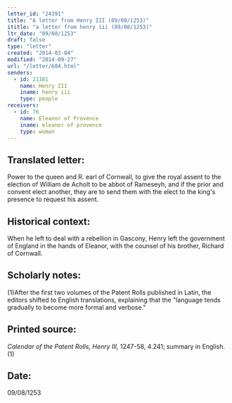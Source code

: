 ```yaml
---
letter_id: "24391"
title: "A letter from Henry III (09/08/1253)"
ititle: "a letter from henry iii (09/08/1253)"
ltr_date: "09/08/1253"
draft: false
type: "letter"
created: "2014-03-04"
modified: "2014-09-27"
url: "/letter/684.html"
senders:
  - id: 21381
    name: Henry III
    iname: henry iii
    type: people
receivers:
  - id: 76
    name: Eleanor of Provence
    iname: eleanor of provence
    type: woman
---
```

<h2> Translated letter:</h2>Power to the queen and R. earl of Cornwall, to give the royal assent to the election of William de Acholt to be abbot of Rameseyh, and if the prior and convent elect another, they are to send them with the elect to the king's presence to request his assent.
<h2 class="mt-4"> Historical context:</h2>When he left to deal with a rebellion in Gascony, Henry left the government of England in the hands of Eleanor, with the counsel of his brother, Richard of Cornwall.
<h2 class="mt-4"> Scholarly notes:</h2>(1)After the first two volumes of the Patent Rolls published in Latin, the editors shifted to English translations, explaining that the "language tends gradually to become more formal and verbose."
<h2 class="mt-4"> Printed source:</h2><p><em>Calendar of the Patent Rolls, Henry III,</em> 1247-58, 4.241; summary in English.(1)</p><h2 class="mt-4"> Date:</h2>09/08/1253